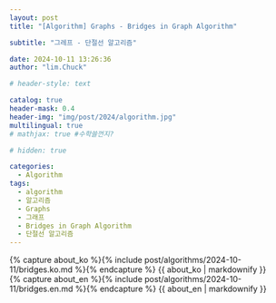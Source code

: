 ```yaml
---
layout: post
title: "[Algorithm] Graphs - Bridges in Graph Algorithm"

subtitle: "그레프 - 단절선 알고리즘"

date: 2024-10-11 13:26:36
author: "lim.Chuck"

# header-style: text

catalog: true
header-mask: 0.4
header-img: "img/post/2024/algorithm.jpg"
multilingual: true
# mathjax: true #수학쓸껀지?

# hidden: true

categories:
  - Algorithm
tags:
  - algorithm
  - 알고리즘
  - Graphs
  - 그래프
  - Bridges in Graph Algorithm
  - 단절선 알고리즘
---
```


<div class="ko post-container">
    {% capture about_ko %}{% include post/algorithms/2024-10-11/bridges.ko.md %}{% endcapture %}
    {{ about_ko | markdownify }}
</div>
<div class="en post-container">
    {% capture about_en %}{% include post/algorithms/2024-10-11/bridges.en.md %}{% endcapture %}
    {{ about_en | markdownify }}
</div>
